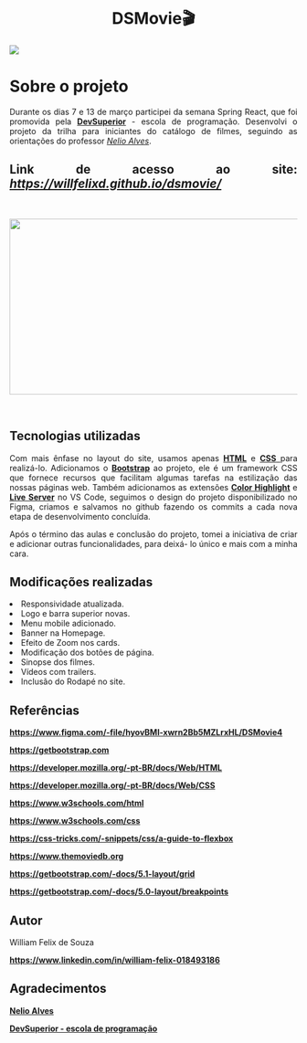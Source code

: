<div>
  <h1 align="center">
    DSMovie🎬
  </h1>
  <a href="https://github.com/willfelixd/dsmovie/blob/main/LICENSE" target="_blank"><img src="https://img.shields.io/github/license/willfelixd/dsmovie" 
  target="_blank"></a>
</div>

<div>
  <h1 align="justify">
    Sobre o projeto
  </h1>
</div>

<p align="justify">
  Durante os dias 7 e 13 de março participei da semana Spring React, que foi promovida pela
  <a href="https://devsuperior.com.br/cursos" class="externo"><strong>DevSuperior</strong></a> -
  escola de programação. Desenvolvi o projeto da trilha para iniciantes do catálogo de filmes, seguindo as orientações do professor
  <a href="https://www.linkedin.com/in/nelio-alves/?originalSubdomain=br" class="externo"><em>Nelio Alves</em></a>. 
</p>
                    
<div>
  <h2 align="justify"> Link de acesso ao site: <a href="https://willfelixd.github.io/dsmovie/"><i>https://willfelixd.github.io/dsmovie/</i></a></h2>
</div><br />

<p align="center">
  <img width="568" height="308" src="https://github.com/willfelixd/dsmovie/blob/main/dsmovie_videoapresentacao.gif">
</p><br />

<h2>Tecnologias utilizadas</h2>
  <p align="justify">Com mais ênfase no layout do site, usamos apenas <a href="https://developer.mozilla.org/pt-BR/docs/Web/HTML"
    class="externo"><strong>HTML</strong></a> e <a href="https://developer.mozilla.org/pt-BR/docs/Web/CSS" class="externo"><strong>CSS</strong>
    </a> para realizá-lo. Adicionamos o <a href="https://developer.mozilla.org/en-US/docs/Glossary/Bootstrap" class="externo"><strong>Bootstrap</strong></a>
    ao projeto, ele é um framework CSS que fornece recursos que facilitam algumas tarefas na estilização das nossas páginas web. Também adicionamos as extensões 
    <a href="https://marketplace.visualstudio.com/items?itemName=naumovs.color-highlight" class="externo"><strong>Color
    Highlight</strong></a> e <a href="https://marketplace.visualstudio.com/items?itemName=ritwickdey.LiveServer" class="externo"><strong>Live
    Server</strong></a> no VS Code, seguimos o design do projeto disponibilizado no Figma, criamos e salvamos no github fazendo os commits a cada nova etapa 
    de desenvolvimento concluída.
  </p>
  
  <p align="justify">Após o término das aulas e conclusão do projeto, tomei a iniciativa de criar e adicionar outras funcionalidades, para deixá- lo único e mais 
    com a minha cara.
  </p>
                    
<h2>Modificações realizadas</h2>
  <li>Responsividade atualizada.</li>
  <li>Logo e barra superior novas.</li>
  <li>Menu mobile adicionado.</li>
  <li>Banner na Homepage.</li>
  <li>Efeito de Zoom nos cards.</li>
  <li>Modificação dos botões de página.</li>
  <li>Sinopse dos filmes.</li>
  <li>Vídeos com trailers.</li>
  <li>Inclusão do Rodapé no site.</li>
  
<h2>Referências</h2>
  <p align="justify"><a href="https://www.figma.com/file/hyovBMIxwrn2Bb5MZLrxHL/DSMovie4"
    class="externo"><strong>https://www.figma.com/-file/hyovBMI-xwrn2Bb5MZLrxHL/DSMovie4</strong></a>
  </p>
  <p align="justify"><a href="https://getbootstrap.com" class="externo"><strong>https://getbootstrap.com</strong></a>
  </p>
  <p align="justify"><a href="https://developer.mozilla.org/pt-BR/docs/Web/HTML"
    class="externo"><strong>https://developer.mozilla.org/-pt-BR/docs/Web/HTML</strong></a>
  </p>
  <p align="justify"><a href="https://developer.mozilla.org/pt-BR/docs/Web/CSS"
    class="externo"><strong>https://developer.mozilla.org/-pt-BR/docs/Web/CSS</strong></a>
  </p>
  <p align="justify"><a href="https://www.w3schools.com/html/"
    class="externo"><strong>https://www.w3schools.com/html</strong></a>
  </p>
  <p align="justify"><a href="https://www.w3schools.com/css/"
    class="externo"><strong>https://www.w3schools.com/css</strong></a>
  </p>
  <p align="justify"><a href="https://css-tricks.com/snippets/css/a-guide-to-flexbox/"
    class="externo"><strong>https://css-tricks.com/-snippets/css/a-guide-to-flexbox</strong></a>
  </p>
  <p align="justify"><a href="https://www.themoviedb.org"
    class="externo"><strong>https://www.themoviedb.org</strong></a>
  </p>
  <p align="justify"><a href="https://getbootstrap.com/docs/5.1/layout/grid/"
    class="externo"><strong>https://getbootstrap.com/-docs/5.1-layout/grid</strong></a>
  </p>
  <p align="justify"><a href="https://getbootstrap.com/docs/5.0/layout/breakpoints/"
    class="externo"><strong>https://getbootstrap.com/-docs/5.0-layout/breakpoints</strong></a>
  </p>
                    
<h2>Autor</h2>
  <p align="justify">
  William Felix de Souza
  </p>
  <p align="justify">
  <a href="https://www.linkedin.com/in/william-felix-018493186" class="externo"><strong>https://www.linkedin.com/in/william-felix-018493186</strong></a>
  </p>
  
<h2>Agradecimentos</h2>
  <p align="justify">
  <a href="https://www.linkedin.com/in/nelio-alves/?originalSubdomain=br" class="externo"><strong>Nelio Alves</strong></a>
  </p>
  <p align="justify">
  <a href="https://devsuperior.com.br/cursos" class="externo"><strong>DevSuperior - escola de programação</strong></a>
  </p>
